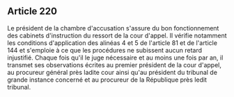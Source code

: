 Article 220
----
Le président de la chambre d'accusation s'assure du bon fonctionnement des
cabinets d'instruction du ressort de la cour d'appel. Il vérifie notamment les
conditions d'application des alinéas 4 et 5 de l'article 81 et de l'article 144
et s'emploie à ce que les procédures ne subissent aucun retard injustifié.
Chaque fois qu'il le juge nécessaire et au moins une fois par an, il transmet
ses observations écrites au premier président de la cour d'appel, au procureur
général près ladite cour ainsi qu'au président du tribunal de grande instance
concerné et au procureur de la République près ledit tribunal.
